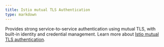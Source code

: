 ```yaml
---
title: Istio mutual TLS Authentication
type: markdown
---
```

Provides strong service-to-service authentication using mutual TLS, with built-in identity and credential management.
Learn more about [Istio mutual TLS authentication](../concepts/security/mutual-tls.html).
